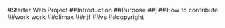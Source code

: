 #Starter Web Project
##Introduction
##Purpose
##j
##How to contribute
##work work
##climax
##njf
##vs
##copyright









